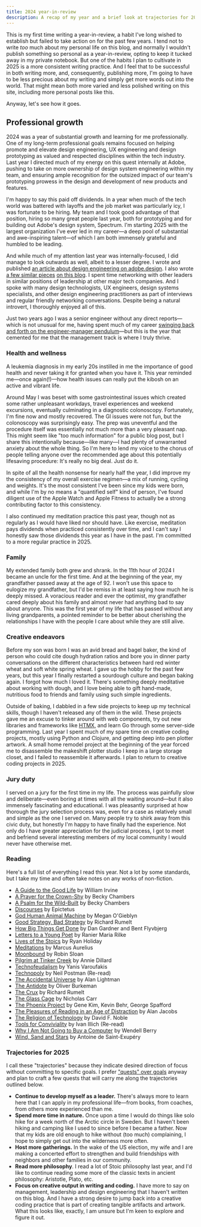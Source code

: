 ```yaml
---
title: 2024 year-in-review
description: A recap of my year and a brief look at trajectories for 2025.
---
```


This is my first time writing a year-in-review, a habit I've long wished to establish but failed to take action on for the past few years. I tend not to write *too* much about my personal life on this blog, and normally I wouldn't publish something so personal as a year-in-review, opting to keep it tucked away in my private notebook. But one of the habits I plan to cultivate in 2025 is a more consistent writing practice. And I feel that to be successful in both writing more, and, consequently, publishing more, I'm going to have to be less precious about my writing and simply get more words out into the world. That might mean both more varied and less polished writing on this site, including more personal posts like this. 

Anyway, let's see how it goes.

## Professional growth

2024 was a year of substantial growth and learning for me professionally. One of my long-term professional goals remains focused on helping promote and elevate design engineering, UX engineering and design prototyping as valued and respected disciplines within the tech industry. Last year I directed much of my energy on this quest internally at Adobe, pushing to take on more ownership of design system engineering within my team, and ensuring ample recognition for the outsized impact of our team's prototyping prowess in the design and development of new products and features. 

I'm happy to say this paid off dividends. In a year when much of the tech world
was battered with layoffs and the job market was particularly icy, I was fortunate to be hiring. My team and I took good advantage of that position, hiring so many great people last year, both for prototyping and for building out Adobe's design system, Spectrum. I'm starting 2025 with the largest organization I've ever led in my career—a deep pool of substantial and awe-inspiring talent—of which I am both immensely grateful and humbled to be leading.

And while much of my attention last year was internally-focused, I did manage to look outwards as well, albeit to a lesser degree. I wrote and published [an article about design engineering on adobe.design](https://adobe.design/stories/leading-design/should-you-pursue-a-career-in-design-engineering). I also wrote [a few similar pieces](https://sean.voisen.org/blog/design-engineering-working-definition) [on this blog](https://sean.voisen.org/blog/design-engineering-resources). I spent time networking with other leaders in similar positions of leadership at other major tech companies. And I spoke with many design technologists, UX engineers, design systems specialists, and other design engineering practitioners as part of interviews and regular friendly networking conversations. Despite being a natural introvert, I thoroughly enjoyed all of this.

Just two years ago I was a senior engineer without any direct reports—which is not unusual for me, having spent much of my career [swinging back and forth on the engineer-manager pendulum](https://charity.wtf/2017/05/11/the-engineer-manager-pendulum/)—but this is the year that cemented for me that the management track is where I truly thrive.

### Health and wellness

A leukemia diagnosis in my early 20s instilled in me the importance of good health and never taking it for granted when you have it. This year reminded me—once again(!)—how health issues can really put the kibosh on an active and vibrant life.

Around May I was beset with some gastrointestinal issues which created some
rather unpleasant workdays, travel experiences and weekend excursions,
eventually culminating in a diagnostic colonoscopy. Fortunately, I'm fine now
and mostly recovered. The GI issues were not fun, but the colonoscopy was
surprisingly easy. The prep was uneventful and the procedure itself was
essentially not much more than a very pleasant nap. This might seem like "too much information" for a public blog post, but I share this intentionally because—like many—I had plenty of unwarranted anxiety about the whole thing. So I'm here to lend my voice to the chorus of people telling anyone over the recommended age about this potentially lifesaving procedure: It's really no big deal. Just do it.

In spite of all the health nonsense for nearly half the year, I did improve my the consistency of my overall exercise regimen—a mix of running, cycling and weights. It's the most consistent I've been since my kids were born, and while I'm by no means a "quantified self" kind of person, I've found diligent use of the Apple Watch and Apple Fitness to actually be a strong contributing factor to this consistency.

I also continued my meditation practice this past year, though not as regularly
as I would have liked nor should have. Like exercise, meditation pays dividends
when practiced consistently over time, and I can't say I honestly saw those
dividends this year as I have in the past. I'm committed to a more regular
practice in 2025.

### Family

My extended family both grew and shrank. In the 11th hour of 2024 I became an uncle for the first time. And at the beginning of the year, my grandfather passed away at the age of 92. I won't use this space to eulogize my grandfather, but I'd be remiss in at least saying how much he is deeply missed. A voracious reader and ever the optimist, my grandfather cared deeply about his family and almost never had anything bad to say about anyone. This was the first year of my life that has passed without any living grandparents, a pointed reminder to be better about cherishing the relationships I have with the people I care about while they are still alive.

### Creative endeavors

Before my son was born I was an avid bread and bagel baker, the kind of person who could cite dough hydration ratios and bore you in dinner party conversations on the different characteristics between hard red winter wheat and soft white spring wheat. I gave up the hobby for the past few years, but this year I finally restarted a sourdough culture and began baking again. I forgot how much I loved it. There's something deeply meditative about working with dough, and I love being able to gift hand-made, nutritious food to friends and family using such simple ingredients.

Outside of baking, I dabbled in a few side projects to keep up my technical
skills, though I haven't released any of them in the wild. These projects gave
me an excuse to tinker around with web components, try out new libraries and
frameworks like [HTMX](https://htmx.org/), and learn Go through some server-side
programming. Last year I spent much of my spare time on creative coding
projects, mostly using Python and Clojure, and getting deep into pen plotter artwork. A small home remodel project at the beginning of the year forced me to disassemble the makeshift plotter studio I keep in a large storage closet, and I failed to reassemble it afterwards. I plan to return to creative coding projects in 2025.

### Jury duty

I served on a jury for the first time in my life. The process was painfully slow and deliberate—even boring at times with all the waiting around—but it also immensely fascinating and educational. I was pleasantly surprised at how thorough the jury selection process was, even for a case as relatively small and simple as the one I served on. Many people try to shirk away from this civic duty, but honestly I'm happy to have finally had the experience. Not only do I have greater appreciation for the judicial process, I got to meet and befriend several interesting members of my local community I would never have otherwise met. 

### Reading

Here's a full list of everything I read this year. Not a lot by some standards, but I take my time and often take notes on any works of non-fiction.

- [A Guide to the Good Life](https://bookshop.org/a/106240/9780195374612) by William Irvine
- [A Prayer for the Crown-Shy](https://bookshop.org/a/106240/9781250236234) by Becky Chambers
- [A Psalm for the Wild-Built](https://bookshop.org/a/106240/9781250236210) by Becky Chambers
- [Discourses](https://standardebooks.org/ebooks/epictetus/discourses/george-long) by Epictetus
- [God Human Animal Machine](https://bookshop.org/a/106240/9780525562719) by Megan O'Gieblyn
- [Good Strategy, Bad Strategy](https://bookshop.org/a/106240/9780307886231) by Richard Rumelt
- [How Big Things Get Done](https://bookshop.org/a/106240/9780593239513) by Dan Gardner and Bent Flyvbjerg
- [Letters to a Young Poet](https://bookshop.org/a/106240/9781611806861) by Ranier Maria Rilke
- [Lives of the Stoics](https://bookshop.org/a/106240/9780525541875) by Ryan Holiday
- [Meditations](https://bookshop.org/a/106240/9781541673854) by Marcus Aurelius
- [Moonbound](https://bookshop.org/a/106240/9780374610609) by Robin Sloan
- [Pilgrim at Tinker Creek](https://bookshop.org/a/106240/9780061233326) by Annie Dillard
- [Technofeudalism](https://bookshop.org/a/106240/9781685891244) by Yanis Varoufakis
- [Technopoly](https://bookshop.org/a/106240/9780679745402) by Neil Postman (Re-read)
- [The Accidental Universe](https://bookshop.org/a/106240/9780345805959) by Alan Lightman
- [The Antidote](https://bookshop.org/a/106240/9781250860408) by Oliver Burkeman
- [The Crux](https://bookshop.org/a/106240/9781541701243) by Richard Rumelt
- [The Glass Cage](https://bookshop.org/a/106240/9780393351637) by Nicholas Carr
- [The Phoenix Project](https://bookshop.org/a/106240/9781942788294) by Gene Kim, Kevin Behr, George Spafford
- [The Pleasures of Reading in an Age of Distraction](https://bookshop.org/a/106240/9780199747498) by Alan Jacobs
- [The Religion of Technology](https://bookshop.org/a/106240/9780140279160) by David F. Noble
- [Tools for Conviviality](https://openlibrary.org/works/OL2848898W/Tools_for_Conviviality) by Ivan Illich (Re-read)
- [Why I Am Not Going to Buy a Computer](https://bookshop.org/a/106240/9781640094574) by Wendell Berry
- [Wind, Sand and Stars](https://bookshop.org/a/106240/9780156027496) by Antoine de Saint-Exupéry

### Trajectories for 2025

I call these "trajectories" because they indicate desired direction of focus
without committing to specific goals. I prefer ["quests" over
goals](https://www.raptitude.com/2024/08/do-quests-not-goals/) anyway and plan to craft a few quests that will carry me along the trajectories outlined below.

- **Continue to develop myself as a leader.** There's always more to learn here
that I can apply in my professional life—from books, from coaches, from others
more experienced than me.
- **Spend more time in nature.** Once upon a time I would do things like solo
hike for a week north of the Arctic circle in Sweden. But I haven't been hiking
and camping like I used to since before I became a father. Now that my kids are old enough to hike without (too much) complaining, I hope to simply get out into the wilderness more often. 
- **Host more gatherings.** In the wake of the US election, my wife and I are making a concerted effort to strengthen and build friendships with neighbors and other families in our community.
- **Read more philosophy**. I read a lot of Stoic philosophy last year, and I'd like to continue reading some more of the classic texts in ancient philosophy: Aristotle, Plato, etc.
- **Focus on creative output in writing and coding.** I have more to say on
management, leadership and design engineering that I haven't written on this
blog. And I have a strong desire to jump back into a creative coding practice
that is part of creating tangible artifacts and artwork. What this looks like,
exactly, I am unsure but I'm keen to explore and figure it out.
